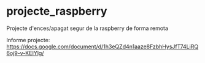 # projecte_raspberry
Projecte d'ences/apagat segur de la raspberry de forma remota

Informe projecte:
https://docs.google.com/document/d/1h3eQZd4n1aaze8FzbhHysJfT74LiRQ6oj9-v-KEIYlg/